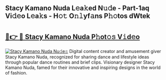 ## Stacy Kamano Nuda L𝚎a𝚔ed N𝚞𝚍e - Part-1aq Vi𝚍𝚎o L𝚎a𝚔s - H𝚘𝚝 O𝚗𝚕yf𝚊ns P𝚑𝚘tos dWtek

# <h2><a href="http://kfdtgbc.oniu.top/?m=Stacy+Kamano+Nuda">🔗👉 🔴 Stacy Kamano Nuda P𝚑ot𝚘𝚜 V𝚒d𝚎o</a></h2>

[![Stacy Kamano Nuda Nu𝚍e𝚜](https://i.imgur.com/0qMVB7G.gif)](http://kfdtgbc.oniu.top/?m=Stacy+Kamano+Nuda)
Digital content creator and amusement giver Stacy Kamano Nuda, recognized for sharing dance and lifestyle ideas through popular dance routines and brief clips. Visionary designer Stacy Kamano Nuda, famed for their innovative and inspiring designs in the world of fashion.  
